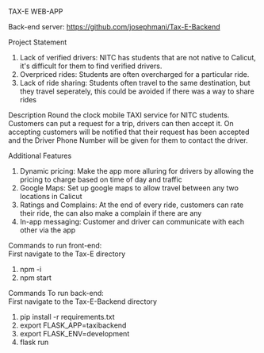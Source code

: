 TAX-E WEB-APP

Back-end server: https://github.com/josephmani/Tax-E-Backend

Project Statement
1. Lack of verified drivers: NITC has students that are not native to Calicut, it's difficult for them to find verified drivers.
2. Overpriced rides: Students are often overcharged for a particular ride.
3. Lack of ride sharing: Students often travel to the same destination, but they travel seperately, this could be avoided if there was a way to share rides 

Description
Round the clock mobile TAXI service for NITC students. Customers can put a request for a trip, drivers can then accept it. On accepting customers will be notified that their request has been accepted and the Driver Phone Number will be given for them to contact the driver.

Additional Features
1. Dynamic pricing: Make the app more alluring for drivers by allowing the pricing to charge based on time of day and traffic
2. Google Maps: Set up google maps to allow travel between any two locations in Calicut
3. Ratings and Complains: At the end of every ride, customers can rate their ride, the can also make a complain if there are any
4. In-app messaging: Customer and driver can communicate with each other via the app

Commands to run front-end:      
First navigate to the Tax-E directory
1. npm -i 
2. npm start

Commands To run back-end:       
First navigate to the Tax-E-Backend directory
1. pip install -r requirements.txt
2. export FLASK_APP=taxibackend
3. export FLASK_ENV=development
4. flask run
